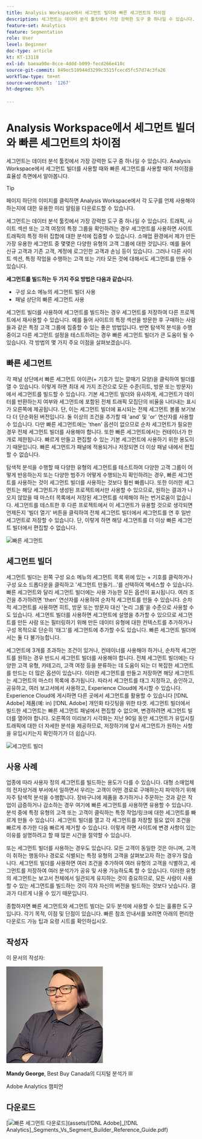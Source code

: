 ```yaml
---
title: Analysis Workspace에서 세그먼트 빌더와 빠른 세그먼트의 차이점
description: 세그먼트는 데이터 분석 툴킷에서 가장 강력한 도구 중 하나일 수 있습니다. Analysis Workspace에서 세그먼트 빌더를 사용할 때와 빠른 세그먼트를 사용할 때의 차이점을 효율성 측면에서 알아봅니다.
feature-set: Analytics
feature: Segmentation
role: User
level: Beginner
doc-type: article
kt: KT-13118
exl-id: baeaa90e-8cce-4ddd-b099-fecd266e410c
source-git-commit: 849ec510944d3299c3515fcecd5fc57d74c3fa26
workflow-type: tm+mt
source-wordcount: '1267'
ht-degree: 97%

---
```


# Analysis Workspace에서 세그먼트 빌더와 빠른 세그먼트의 차이점

세그먼트는 데이터 분석 툴킷에서 가장 강력한 도구 중 하나일 수 있습니다. Analysis Workspace에서 세그먼트 빌더를 사용할 때와 빠른 세그먼트를 사용할 때의 차이점을 효율성 측면에서 알아봅니다.

>[!TIP]
>
> 페이지 하단의 이미지를 클릭하면 Analysis Workspace에서 각 도구를 언제 사용해야 하는지에 대한 유용한 미리 알림을 다운로드할 수 있습니다.

세그먼트는 데이터 분석 툴킷에서 가장 강력한 도구 중 하나일 수 있습니다. 트래픽, 사이트 섹션 또는 고객 여정의 특정 그룹을 확인하려는 경우 세그먼트를 사용하면 사이트 트래픽의 특정 하위 집합에 대한 분석에 집중할 수 있습니다. 소매업 환경에서 제가 만든 가장 유용한 세그먼트 중 몇몇은 다양한 유형의 고객 그룹에 대한 것입니다. 예를 들어 신규 고객과 기존 고객, 계정에 로그인한 고객과 손님 등이 있습니다. 그러나 다른 사이트 섹션, 특정 작업을 수행하는 고객 또는 기타 모든 것에 대해서도 세그먼트를 만들 수 있습니다.

**세그먼트를 빌드하는 두 가지 주요 방법은 다음과 같습니다.**

* 구성 요소 메뉴의 세그먼트 빌더 사용
* 패널 상단의 빠른 세그먼트 사용

세그먼트 빌더를 사용하여 세그먼트를 빌드하는 경우 세그먼트를 저장하여 다른 프로젝트에서 재사용할 수 있습니다. 예를 들어 사이트의 특정 섹션을 방문한 후 구매하는 사람들과 같은 특정 고객 그룹에 집중할 수 있는 좋은 방법입니다. 반면 탐색적 분석을 수행 중이고 다른 세그먼트 설정을 테스트하려는 경우 빠른 세그먼트 빌더가 큰 도움이 될 수 있습니다. 각 방법의 몇 가지 주요 이점을 살펴보겠습니다.

## 빠른 세그먼트

각 패널 상단에서 빠른 세그먼트 아이콘(+ 기호가 있는 깔때기 모양)을 클릭하여 빌더를 열 수 있습니다. 이렇게 하면 최대 세 가지 조건으로 모든 수준(히트, 방문 또는 방문자)에서 세그먼트를 빌드할 수 있습니다. 기본 세그먼트 빌더와 유사하게, 세그먼트가 데이터를 반환하는지 여부와 세그먼트에 포함된 전체 트래픽 모집단의 비율을 나타내는 표시가 오른쪽에 제공됩니다. 단, 이는 세그먼트 빌더에 표시되는 전체 세그먼트 볼륨 보기보다 더 단순화된 버전입니다. 둘 이상의 조건을 추가할 때 &#39;and&#39; 및 &#39;or&#39; 연산자를 사용할 수 있습니다. 다만 빠른 세그먼트에는 &#39;then&#39; 옵션이 없으므로 순차 세그먼트가 필요한 경우 전체 세그먼트 빌더를 사용해야 합니다. 또한 빠른 세그먼트에서는 컨테이너가 한 개로 제한됩니다. 빠르게 만들고 편집할 수 있는 기본 세그먼트에 사용하기 위한 용도이기 때문입니다. 빠른 세그먼트가 패널에 적용되거나 저장되면 더 이상 패널 내에서 편집할 수 없습니다.

탐색적 분석을 수행할 때 다양한 유형의 세그먼트를 테스트하여 다양한 고객 그룹이 어떻게 반응하는지 또는 다양한 범주가 어떻게 수행되는지 확인하려는 경우, 빠른 세그먼트를 사용하는 것이 세그먼트 빌더를 사용하는 것보다 훨씬 빠릅니다. 또한 이러한 세그먼트는 해당 세그먼트가 생성된 프로젝트에서만 사용할 수 있으므로, 원하는 결과가 나오지 않았을 때 마스터 목록에서 저장된 세그먼트를 삭제해야 하는 번거로움이 없습니다. 세그먼트를 테스트한 후 다른 프로젝트에서 이 세그먼트가 유용할 것으로 생각되면 언제든지 &#39;빌더 열기&#39; 버튼을 클릭하여 전체 세그먼트 빌더에서 세그먼트를 연 후 일반 세그먼트로 저장할 수 있습니다. 단, 이렇게 하면 해당 세그먼트를 더 이상 빠른 세그먼트 빌더에서 편집할 수 없습니다.

![빠른 세그먼트](assets/quick-segement.png)

## 세그먼트 빌더

세그먼트 빌더는 왼쪽 구성 요소 메뉴의 세그먼트 목록 위에 있는 + 기호를 클릭하거나 구성 요소 드롭다운을 클릭하고 &#39;세그먼트 만들기...&#39;를 선택하여 액세스할 수 있습니다. 빠른 세그먼트와 달리 세그먼트 빌더에는 사용 가능한 모든 옵션이 표시됩니다. 여러 조건을 추가하려면 &#39;then&#39; 연산자를 사용하여 순차적 세그먼트를 만들 수 있습니다. 순차적 세그먼트를 사용하면 히트, 방문 또는 방문자 대신 &#39;논리 그룹&#39;을 수준으로 사용할 수도 있습니다. 세그먼트 빌더를 사용하면 세그먼트에 설명을 추가할 수 있으므로 세그먼트를 만든 사람 또는 필터링하기 위해 만든 데이터 유형에 대한 컨텍스트를 추가하거나 구성 목적으로 단순히 &#39;태그&#39;를 세그먼트에 추가할 수도 있습니다. 빠른 세그먼트 빌더에서는 둘 다 불가능합니다.

세그먼트에 3개를 초과하는 조건이 있거나, 컨테이너를 사용해야 하거나, 순차적 세그먼트를 원하는 경우 반드시 세그먼트 빌더를 사용해야 합니다. 전체 세그먼트 빌더에는 다양한 고객 유형, 카테고리, 고객 여정 등을 분류하는 데 도움이 되는 더 복잡한 세그먼트를 만드는 더 많은 옵션이 있습니다. 이러한 세그먼트를 만들고 저장하면 해당 세그먼트는 세그먼트의 마스터 목록에 추가됩니다. 따라서 세그먼트를 태그 지정하고, 승인하고, 공유하고, 여러 보고서에서 사용하고, Experience Cloud에 게시할 수 있습니다. Experience Cloud에 게시하면 다른 곳에서 세그먼트를 활용할 수 있습니다 [!DNL Adobe] 제품(예: in) [!DNL Adobe] 개인화 타깃팅을 위한 타겟. 세그먼트 빌더에서 빌드한 세그먼트는 빠른 세그먼트 패널에서 편집할 수 없으며, 변경하려면 세그먼트 빌더를 열어야 합니다. 오른쪽의 미리보기 시각화는 지난 90일 동안 세그먼트가 유입시킬 트래픽에 대한 더 자세한 분석을 제공하므로, 저장하기에 앞서 세그먼트가 원하는 사항을 유입시키는지 확인하기가 더 쉽습니다.

![세그먼트 빌더](assets/segment-builder-quick.png)

## 사용 사례

업종에 따라 사용자 정의 세그먼트를 빌드하는 용도가 다를 수 있습니다. 대형 소매업체의 전자상거래 부서에서 일하면서 우리는 고객이 어떤 경로로 구매하는지 파악하기 위해 자주 탐색적 분석을 수행합니다. 장바구니에 제품을 추가하거나 주문하는 것과 같은 작업이 급증하거나 감소하는 경우 여기에 빠른 세그먼트를 사용하면 유용할 수 있습니다. 분석 중에 특정 유형의 고객 또는 고객이 클릭하는 특정 작업/링크에 대한 세그먼트를 빠르게 만들 수 있습니다. 세그먼트 빌더를 열고 각 세그먼트를 저장할 필요 없이 조건을 빠르게 추가한 다음 빠르게 제거할 수 있습니다. 이렇게 하면 사이트에 변경 사항이 있는 이유를 설명하려고 할 때 많은 시간을 절약할 수 있습니다.

또는 세그먼트 빌더를 사용하는 경우도 있습니다. 모든 고객이 동일한 것은 아니며, 고객이 취하는 행동이나 경로로 식별되는 특정 유형의 고객을 살펴보고자 하는 경우가 많습니다. 세그먼트 빌더를 사용하면 여러 조건을 추가하여 여러 유형의 고객을 식별하고, 세그먼트를 저장하여 여러 분석가가 공유 및 사용 가능하도록 할 수 있습니다. 이러한 유형의 세그먼트는 보고서 전체에서 일관되게 유지하는 것이 중요하므로, 모든 사람이 사용할 수 있는 세그먼트를 빌드하는 것이 각자 자신의 버전을 빌드하는 것보다 낫습니다. 결과가 다르게 나올 수 있기 때문입니다.

종합하자면 빠른 세그먼트와 세그먼트 빌더는 모두 분석에 사용할 수 있는 훌륭한 도구입니다. 각기 목적, 이점 및 단점이 있습니다. 빠른 참조 안내서를 보려면 아래의 편리한 다운로드 가능 팁과 요령 시트를 확인하십시오.

## 작성자

이 문서의 작성자:

![Mandy George](assets/mandy-george-2.png)

**Mandy George**, Best Buy Canada의 디지털 분석가 III

Adobe Analytics 챔피언

## 다운로드

[![빠른 세그먼트 다운로드](assets/quick-segments-download-small.jpg)](assets/[!DNL Adobe]_[!DNL Analytics]_Segments_Vs_Segment_Builder_Reference_Guide.pdf)
